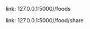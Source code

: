 <!--
author:Chenqiuchi
date:2018-07
desc:this demo is about blog. PLEASE NOTE:If you have trouble running it ,try any of the other demos or connect with auther.
A ny individuals and organizations and not for commercial use, professiona website for customized web site.
-->

link: 127.0.0.1:5000/<username>/foods

link: 127.0.0.1:5000/<username>/food/share

